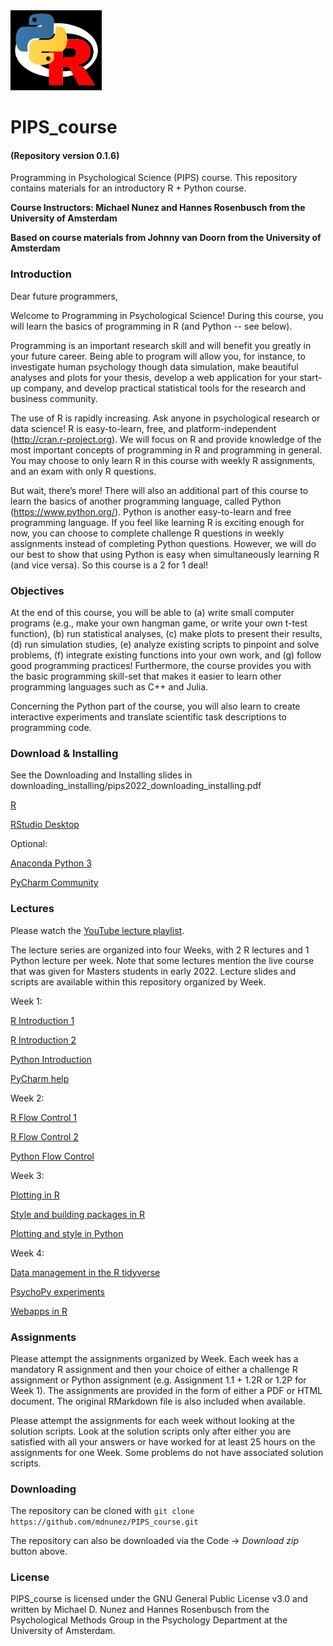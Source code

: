 <img src="./figures/PIPS_logo.png" height="128">

# PIPS_course
#### (Repository version 0.1.6)
Programming in Psychological Science (PIPS) course. This repository contains materials for an introductory R + Python course.

**Course Instructors: Michael Nunez and Hannes Rosenbusch from the University of Amsterdam**

**Based on course materials from Johnny van Doorn from the University of Amsterdam**

### Introduction

Dear future programmers, 

Welcome to Programming in Psychological Science! During this course, you will learn the basics of programming in R (and Python -- see below).

Programming is an important research skill and will benefit you greatly in your future career. Being able to program will allow you, for instance, to investigate human psychology though data simulation, make beautiful analyses and plots for your thesis, develop a web application for your start-up company, and develop practical statistical tools for the research and business community.

The use of R is rapidly increasing. Ask anyone in psychological research or data science! R is easy-to-learn, free, and platform-independent (http://cran.r-project.org). We will focus on R and provide knowledge of the most important concepts of programming in R and programming in general. You may choose to only learn R in this course with weekly R assignments, and an exam with only R questions.

But wait, there’s more! There will also an additional part of this course to learn the basics of another programming language, called Python (https://www.python.org/). Python is another easy-to-learn and free programming language. If you feel like learning R is exciting enough for now, you can choose to complete challenge R questions in weekly assignments instead of completing Python questions. However, we will do our best to show that using Python is easy when simultaneously learning R (and vice versa). So this course is a 2 for 1 deal!

### Objectives

At the end of this course, you will be able to (a) write small computer programs (e.g., make your own hangman game, or write your own t-test function), (b) run statistical analyses, (c) make plots to present their results, (d) run simulation studies, (e) analyze existing scripts to pinpoint and solve problems, (f) integrate existing functions into your own work, and (g) follow good programming practices! Furthermore, the course provides you with the basic programming skill-set that makes it easier to learn other programming languages such as C++ and Julia.

Concerning the Python part of the course, you will also learn to create interactive experiments and translate scientific task descriptions to programming code.

### Download & Installing

See the Downloading and Installing slides in downloading_installing/pips2022_downloading_installing.pdf

[R](https://cran.rstudio.com/)

[RStudio Desktop](https://www.rstudio.com/products/rstudio/download/#download)

Optional:

[Anaconda Python 3](https://www.anaconda.com/products/individual)

[PyCharm Community](https://www.jetbrains.com/pycharm/download)


### Lectures

Please watch the [YouTube lecture playlist](https://www.youtube.com/playlist?list=PLMVoTY9mVwCAYEGUNe7RNbtPYt5Qc2ZCc).

The lecture series are organized into four Weeks, with 2 R lectures and 1 Python lecture per week. Note that some lectures mention the live course that was given for Masters students in early 2022. Lecture slides and scripts are available within this repository organized by Week.

Week 1:

[R Introduction 1](https://www.youtube.com/watch?v=N9Khyo9bdPk&list=PLMVoTY9mVwCAYEGUNe7RNbtPYt5Qc2ZCc&index=1)

[R Introduction 2](https://www.youtube.com/watch?v=Xl0uQZv4hQI&list=PLMVoTY9mVwCAYEGUNe7RNbtPYt5Qc2ZCc&index=2)

[Python Introduction](https://www.youtube.com/watch?v=5U4WovYcgjE&list=PLMVoTY9mVwCAYEGUNe7RNbtPYt5Qc2ZCc&index=3)

[PyCharm help](https://www.youtube.com/watch?v=5l6ScYVe6f0&list=PLMVoTY9mVwCAYEGUNe7RNbtPYt5Qc2ZCc&index=4)


Week 2:

[R Flow Control 1](https://www.youtube.com/watch?v=lHa7ah1Vg_U&list=PLMVoTY9mVwCAYEGUNe7RNbtPYt5Qc2ZCc&index=5)

[R Flow Control 2](https://www.youtube.com/watch?v=Qf-dGv0DGj0&list=PLMVoTY9mVwCAYEGUNe7RNbtPYt5Qc2ZCc&index=6)

[Python Flow Control](https://www.youtube.com/watch?v=5lHasRmeJ4Q&list=PLMVoTY9mVwCAYEGUNe7RNbtPYt5Qc2ZCc&index=7)

Week 3:

[Plotting in R](https://www.youtube.com/watch?v=RPWt8KsDAHg&list=PLMVoTY9mVwCAYEGUNe7RNbtPYt5Qc2ZCc&index=8)

[Style and building packages in R](https://www.youtube.com/watch?v=8nRUARHsmzo&list=PLMVoTY9mVwCAYEGUNe7RNbtPYt5Qc2ZCc&index=9)

[Plotting and style in Python](https://www.youtube.com/watch?v=R9QjOxTxR1s&list=PLMVoTY9mVwCAYEGUNe7RNbtPYt5Qc2ZCc&index=10)

Week 4:

[Data management in the R tidyverse](https://www.youtube.com/watch?v=93chzpHcMNQ&list=PLMVoTY9mVwCAYEGUNe7RNbtPYt5Qc2ZCc&index=11)

[PsychoPy experiments](https://www.youtube.com/watch?v=jVgMgDgDmD0&list=PLMVoTY9mVwCAYEGUNe7RNbtPYt5Qc2ZCc&index=12)

[Webapps in R](https://www.youtube.com/watch?v=zJ5PHDfxjjw&list=PLMVoTY9mVwCAYEGUNe7RNbtPYt5Qc2ZCc&index=13)

### Assignments

Please attempt the assignments organized by Week. Each week has a mandatory R assignment and then your choice of either a challenge R assignment or Python assignment (e.g. Assignment 1.1 + 1.2R or 1.2P for Week 1). The assignments are provided in the form of either a PDF or HTML document. The original RMarkdown file is also included when available.

Please attempt the assignments for each week without looking at the solution scripts. Look at the solution scripts only after either you are satisfied with all your answers or have worked for at least 25 hours on the assignments for one Week. Some problems do not have associated solution scripts.


### Downloading

The repository can be cloned with `git clone https://github.com/mdnunez/PIPS_course.git`

The repository can also be downloaded via the Code -> _Download zip_ button above.

### License

PIPS_course is licensed under the GNU General Public License v3.0 and written by Michael D. Nunez and Hannes Rosenbusch from the Psychological Methods Group in the Psychology Department at the University of Amsterdam.

